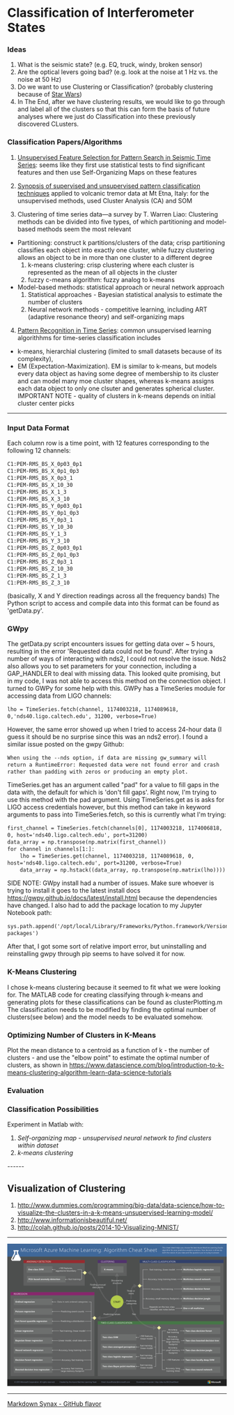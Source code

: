 # Classification of Interferometer States



### Ideas

1. What is the seismic state? (e.g. EQ, truck, windy, broken sensor)
1. Are the optical levers going bad? (e.g. look at the noise at 1 Hz vs. the noise at 50 Hz)
1. Do we want to use Clustering or Classification? (probably clustering because of [Star Wars](http://stackoverflow.com/questions/5064928/difference-between-classification-and-clustering-in-data-mining))
1. In The End, after we have clustering results, we would like to go through and label all of the clusters so that this can form the basis of future analyses where we just do Classification into these previously discovered CLusters.



### Classification Papers/Algorithms
1. [Unsupervised Feature Selection for Pattern Search in Seismic Time Series](http://www.jmlr.org/proceedings/papers/v4/koehler08a/koehler08a.pdf): seems like they first use statistical tests to find significant features and then use Self-Organizing Maps on these features

2. [Synopsis of supervised and unsupervised pattern classification techniques](http://adsabs.harvard.edu/full/2009GeoJI.178.1132L) applied to volcanic tremor data at Mt Etna, Italy: for the unsupervised methods, used Cluster Analysis (CA) and SOM

3. Clustering of time series data—a survey by T. Warren Liao: Clustering methods can be divided into five types, of which partitioning and model-based methods seem the most relevant
  <ul>
  <li>Partitioning: construct k partitions/clusters of the data; crisp partitioning classifies each object into exactly one     
  cluster, while fuzzy clustering allows an object to be in more than one cluster to a different degree
  <ol>
    <li> k-means clustering: crisp clustering where each cluster is represented as the mean of all objects in the cluster</li>
    <li>fuzzy c-means algorithm: fuzzy analog to k-means</li>
  </ol>
  </li>
  <li>Model-based methods: statistical approach or neural network approach
  <ol>
  <li>Statistical approaches - Bayesian statistical analysis to estimate the number of clusters</li>
  <li>Neural network methods - competitive learning, including ART (adaptive resonance theory) and self-organizing maps</li>
  </ol>
  </li>
  </ul>
</p>

4. [Pattern Recognition in Time Series](https://pdfs.semanticscholar.org/2f5a/4b8b158117928e9eee7ac6ce7da291ec9bd2.pdf): common unsupervised learning algorithhms for time-series classification includes 
  * k-means, hierarchial clustering (limited to small datasets because of its complexity), 
  * EM (Expectation-Maximization). EM is similar to k-means, but models every data object as having some degree of membership to its cluster and can model many moe cluster shapes, whereas k-means assigns each data object to only one clsuter and generates spherical cluster. IMPORTANT NOTE - quality of clusters in k-means depends on initial cluster center picks

----
### Input Data Format

Each column row is a time point, with 12 features corresponding to the following 12 channels:
```
C1:PEM-RMS_BS_X_0p03_0p1
C1:PEM-RMS_BS_X_0p1_0p3
C1:PEM-RMS_BS_X_0p3_1
C1:PEM-RMS_BS_X_10_30
C1:PEM-RMS_BS_X_1_3
C1:PEM-RMS_BS_X_3_10
C1:PEM-RMS_BS_Y_0p03_0p1
C1:PEM-RMS_BS_Y_0p1_0p3
C1:PEM-RMS_BS_Y_0p3_1
C1:PEM-RMS_BS_Y_10_30
C1:PEM-RMS_BS_Y_1_3
C1:PEM-RMS_BS_Y_3_10
C1:PEM-RMS_BS_Z_0p03_0p1
C1:PEM-RMS_BS_Z_0p1_0p3
C1:PEM-RMS_BS_Z_0p3_1
C1:PEM-RMS_BS_Z_10_30
C1:PEM-RMS_BS_Z_1_3
C1:PEM-RMS_BS_Z_3_10
```
(basically, X and Y direction readings across all the frequency bands)
The Python script to access and compile data into this format can be found as 'getData.py'. 

### GWpy
The getData.py script encounters issues for getting data over ~ 5 hours, resulting in the error 'Requested data could not be found'. After trying a number of ways of interacting with nds2, I could not resolve the issue. Nds2 also allows you to set parameters for your connection, including a GAP_HANDLER to deal with missing data. This looked quite promising, but in my code, I was not able to access this method on the connection object. 
I turned to GWPy for some help with this. GWPy has a TimeSeries module for accessing data from LIGO channels:
 
```
lho = TimeSeries.fetch(channel, 1174003218, 1174089618, 0,'nds40.ligo.caltech.edu', 31200, verbose=True)

```
However, the same error showed up when I tried to access 24-hour data (I guess it should be no surprise since this was an nds2 error). I found a similar issue posted on the gwpy Github:
```
When using the --nds option, if data are missing gw_summary will return a RuntimeError: Requested data were not found error and crash rather than padding with zeros or producing an empty plot.
```
TimeSeries.get has an argument called "pad" for a value to fill gaps in the data with, the default for which is 'don't fill gaps'. Right now, I'm trying to use this method with the pad argument. Using TimeSeries.get as is asks for LIGO access credentials however, but this method can take in keyword arguments to pass into TimeSeries.fetch, so this is currently what I'm trying:

```
first_channel = TimeSeries.fetch(channels[0], 1174003218, 1174006818, 0, host='nds40.ligo.caltech.edu', port=31200)
data_array = np.transpose(np.matrix(first_channel))
for channel in channels[1:]:
    lho = TimeSeries.get(channel, 1174003218, 1174089618, 0, host='nds40.ligo.caltech.edu', port=31200, verbose=True)
    data_array = np.hstack((data_array, np.transpose(np.matrix(lho))))
```

SIDE NOTE: GWpy install had a number of issues. Make sure whoever is trying to install it goes to the latest install docs https://gwpy.github.io/docs/latest/install.html because the dependencies have changed. I also had to add the package location to my Jupyter Notebook path: 
```
sys.path.append('/opt/local/Library/Frameworks/Python.framework/Versions/2.7/lib/python2.7/site-packages')

```
After that, I got some sort of relative import error, but uninstalling and reinstalling gwpy through pip seems to have solved it for now. 

### K-Means Clustering
I chose k-means clustering because it seemed to fit what we were looking for. The MATLAB code for creating classifying through k-means and generating plots for these classifications can be found as clusterPlotting.m
The classification needs to be modified by finding the optimal number of clusters(see below) and the model needs to be evaluated somehow. 


### Optimizing Number of Clusters in K-Means
Plot the mean distance to a centroid as a function of k - the number of clusters - and use the "elbow point" to estimate the optimal number of clusters, as shown in https://www.datascience.com/blog/introduction-to-k-means-clustering-algorithm-learn-data-science-tutorials

### Evaluation


### Classification Possibilities
<p> Experiment in Matlab with: </p>
<ol>
<li><em>Self-organizing map - unsupervised neural network to find clusters within dataset</em></li>
<li><em>k-means clustering</em></li>
</ol>
------

## Visualization of Clustering

1. http://www.dummies.com/programming/big-data/data-science/how-to-visualize-the-clusters-in-a-k-means-unsupervised-learning-model/
1. http://www.informationisbeautiful.net/
1. http://colah.github.io/posts/2014-10-Visualizing-MNIST/
------

![ML Cheat Sheet](microsoft-machine-learning-algorithm-cheat-sheet-v6.png?raw=true "Title")

------
[Markdown Synax - GitHub flavor](https://help.github.com/articles/basic-writing-and-formatting-syntax/)
